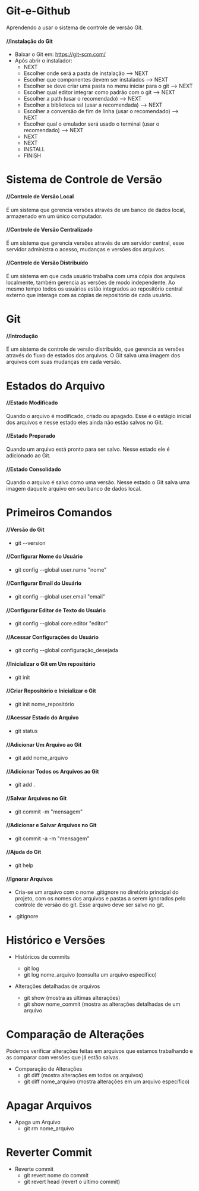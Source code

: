 # Git-e-Github
Aprendendo a usar o sistema de controle de versão Git.

#### //Instalação do Git
- Baixar o Git em: https://git-scm.com/ 
- Após abrir o instalador: 
  - NEXT
  - Escolher onde será a pasta de instalação --> NEXT
  - Escolher que componentes devem ser instalados --> NEXT
  - Escolher se deve criar uma pasta no menu iniciar para o git --> NEXT
  - Escolher qual editor integrar como padrão com o git --> NEXT
  - Escolher a path (usar o recomendado) --> NEXT
  - Escolher a biblioteca ssl (usar a recomendada) --> NEXT
  - Escolher a conversão de fim de linha (usar o recomendado) --> NEXT
  - Escolher qual o emulador será usado o terminal (usar o recomendado) --> NEXT
  - NEXT
  - NEXT
  - INSTALL
  - FINISH

# Sistema de Controle de Versão

#### //Controle de Versão Local
  É um sistema que gerencia versões através de um banco de dados local, armazenado em um único computador.

#### //Controle de Versão Centralizado
  É um sistema que gerencia versões através de um servidor central, esse servidor administra o acesso, mudanças e versões dos arquivos.

#### //Controle de Versão Distribuído
  É um sistema em que cada usuário trabalha com uma cópia dos arquivos localmente, também gerencia as versões de modo independente. Ao mesmo tempo todos os usuários estão integrados ao repositório central externo que interage com as cópias de repositório de cada usuário.

# Git

#### //Introdução
  É um sistema de controle de versão distribuído, que gerencia as versões através do fluxo de estados dos arquivos. O Git salva uma imagem dos arquivos com suas mudanças em cada versão.

# Estados do Arquivo

#### //Estado Modificado
  Quando o arquivo é modificado, criado ou apagado. Esse é o estágio inicial dos arquivos e nesse estado eles ainda não estão salvos no Git.

#### //Estado Preparado
  Quando um arquivo está pronto para ser salvo. Nesse estado ele é adicionado ao Git.

#### //Estado Consolidado
  Quando o arquivo é salvo como uma versão. Nesse estado o Git salva uma imagem daquele arquivo em seu banco de dados local.

# Primeiros Comandos

#### //Versão do Git
  * git --version

#### //Configurar Nome do Usuário
  * git config --global user.name "nome"

#### //Configurar Email do Usuário
  * git config --global user.email "email"

#### //Configurar Editor de Texto do Usuário
  * git config --global core.editor "editor"

#### //Acessar Configurações do Usuário
  * git config --global configuração_desejada

#### //Inicializar o Git em Um repositório
  * git init
  
#### //Criar Repositório e Inicializar o Git 
  * git init nome_repositório

#### //Acessar Estado do Arquivo
  * git status
    
#### //Adicionar Um Arquivo ao Git
  * git add nome_arquivo

#### //Adicionar Todos os Arquivos ao Git
  * git add . 
    
#### //Salvar Arquivos no Git
  * git commit -m "mensagem" 
  
#### //Adicionar e Salvar Arquivos no Git
  * git commit -a -m "mensagem" 

#### //Ajuda do Git
  * git help

#### //Ignorar Arquivos
  - Cria-se um arquivo com o nome .gitignore no diretório principal do projeto, com os nomes dos arquivos e pastas a serem ignorados pelo controle de versão do git. Esse arquivo deve ser salvo no git.
  * .gitignore

# Histórico e Versões

- Históricos de commits
  * git log
  * git log nome_arquivo (consulta um arquivo específico)
  
- Alterações detalhadas de arquivos
  * git show (mostra as últimas alterações)
  * git show nome_commit (mostra as alterações detalhadas de um arquivo
  
# Comparação de Alterações
Podemos verificar alterações feitas em arquivos que estamos trabalhando e as comparar com versões que já estão salvas.

- Comparação de Alterações
  * git diff (mostra alterações em todos os arquivos)
  * git diff nome_arquivo (mostra alterações em um arquivo específico)
  
# Apagar Arquivos
- Apaga um Arquivo
  * git rm nome_arquivo

# Reverter Commit
- Reverte commit
  * git revert nome do commit
  * git revert head (revert o último commit)
